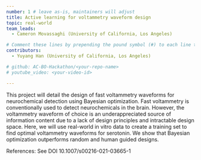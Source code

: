 ```yaml
---
number: 1 # leave as-is, maintainers will adjust
title: Active learning for voltammetry waveform design
topic: real-world
team_leads:
  - Cameron Movassaghi (University of California, Los Angeles)

# Comment these lines by prepending the pound symbol (#) to each line to hide these elements
contributors:
  - Yuyang Han (University of California, Los Angeles)

# github: AC-BO-Hackathon/<your-repo-name>
# youtube_video: <your-video-id>

---
```


This project will detail the design of fast voltammetry waveforms for neurochemical detection using Bayesian optimization. Fast voltammetry is conventionally used to detect neurochemicals in the brain. However, the voltammetry waveform of choice is an underappreciated source of information content due to a lack of design principles and intractable design space. Here, we will use real-world in vitro data to create a training set to find optimal voltammetry waveforms for serotonin. We show that Bayesian optimization outperforms random and human guided designs. 


References:
See DOI 10.1007/s00216-021-03665-1
